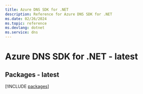 ```yaml
---
title: Azure DNS SDK for .NET
description: Reference for Azure DNS SDK for .NET
ms.date: 02/26/2024
ms.topic: reference
ms.devlang: dotnet
ms.service: dns
---
```

# Azure DNS SDK for .NET - latest
## Packages - latest
[!INCLUDE [packages](dns-index.md)]